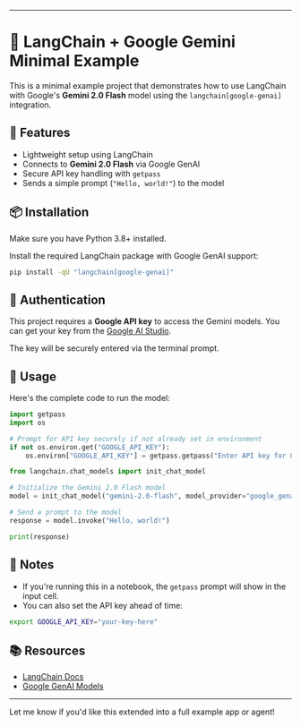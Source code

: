 
---

# 🔮 LangChain + Google Gemini Minimal Example

This is a minimal example project that demonstrates how to use LangChain with Google's **Gemini 2.0 Flash** model using the `langchain[google-genai]` integration.

## 🚀 Features

* Lightweight setup using LangChain
* Connects to **Gemini 2.0 Flash** via Google GenAI
* Secure API key handling with `getpass`
* Sends a simple prompt (`"Hello, world!"`) to the model

## 📦 Installation

Make sure you have Python 3.8+ installed.

Install the required LangChain package with Google GenAI support:

```bash
pip install -qU "langchain[google-genai]"
```

## 🔐 Authentication

This project requires a **Google API key** to access the Gemini models. You can get your key from the [Google AI Studio](https://makersuite.google.com/app/apikey).

The key will be securely entered via the terminal prompt.

## 🧠 Usage

Here's the complete code to run the model:

```python
import getpass
import os

# Prompt for API key securely if not already set in environment
if not os.environ.get("GOOGLE_API_KEY"):
    os.environ["GOOGLE_API_KEY"] = getpass.getpass("Enter API key for Google Gemini: ")

from langchain.chat_models import init_chat_model

# Initialize the Gemini 2.0 Flash model
model = init_chat_model("gemini-2.0-flash", model_provider="google_genai")

# Send a prompt to the model
response = model.invoke("Hello, world!")

print(response)
```

## 📌 Notes

* If you're running this in a notebook, the `getpass` prompt will show in the input cell.
* You can also set the API key ahead of time:

```bash
export GOOGLE_API_KEY="your-key-here"
```

## 📚 Resources

* [LangChain Docs](https://docs.langchain.com/)
* [Google GenAI Models](https://cloud.google.com/vertex-ai/docs/generative-ai/overview)

---

Let me know if you'd like this extended into a full example app or agent!
